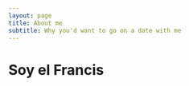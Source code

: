 ```yaml
---
layout: page
title: About me
subtitle: Why you'd want to go on a date with me
---
```


# Soy el Francis
